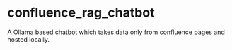 # confluence_rag_chatbot
A Ollama based chatbot which takes data only from confluence pages and hosted locally.
